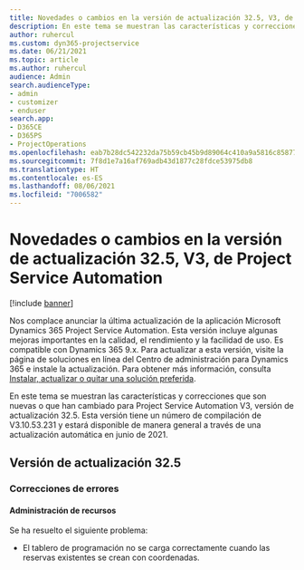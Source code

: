 ```yaml
---
title: Novedades o cambios en la versión de actualización 32.5, V3, de Project Service Automation
description: En este tema se muestran las características y correcciones que están disponibles en la versión de actualización 32.5, V3, de Project Service Automation.
author: ruhercul
ms.custom: dyn365-projectservice
ms.date: 06/21/2021
ms.topic: article
ms.author: ruhercul
audience: Admin
search.audienceType:
- admin
- customizer
- enduser
search.app:
- D365CE
- D365PS
- ProjectOperations
ms.openlocfilehash: eab7b28dc542232da75b59cb45b9d89064c410a9a5816c8587783140daf54f46
ms.sourcegitcommit: 7f8d1e7a16af769adb43d1877c28fdce53975db8
ms.translationtype: HT
ms.contentlocale: es-ES
ms.lasthandoff: 08/06/2021
ms.locfileid: "7006582"
---
```

# <a name="whats-new-or-changed-in-project-service-automation-update-release-325-v3"></a>Novedades o cambios en la versión de actualización 32.5, V3, de Project Service Automation

[!include [banner](../includes/psa-now-project-operations.md)]

Nos complace anunciar la última actualización de la aplicación Microsoft Dynamics 365 Project Service Automation. Esta versión incluye algunas mejoras importantes en la calidad, el rendimiento y la facilidad de uso. Es compatible con Dynamics 365 9.x. Para actualizar a esta versión, visite la página de soluciones en línea del Centro de administración para Dynamics 365 e instale la actualización. Para obtener más información, consulta [Instalar, actualizar o quitar una solución preferida](/power-platform/admin/install-remove-preferred-solution).

En este tema se muestran las características y correcciones que son nuevas o que han cambiado para Project Service Automation V3, versión de actualización 32.5. Esta versión tiene un número de compilación de V3.10.53.231 y estará disponible de manera general a través de una actualización automática en junio de 2021.

## <a name="update-release-325"></a>Versión de actualización 32.5

### <a name="bug-fixes"></a>Correcciones de errores

#### <a name="resource-management"></a>Administración de recursos

Se ha resuelto el siguiente problema:

- El tablero de programación no se carga correctamente cuando las reservas existentes se crean con coordenadas.

